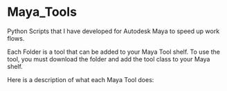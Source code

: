 # Maya_Tools
Python Scripts that I have developed for Autodesk Maya to speed up work flows. 

Each Folder is a tool that can be added to your Maya Tool shelf. To use the tool, you must download the folder and add the tool class to your Maya shelf. 

Here is a description of what each Maya Tool does:
